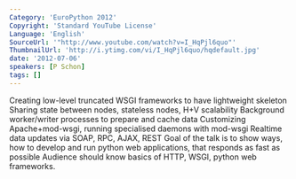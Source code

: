 ```yaml
---
Category: 'EuroPython 2012'
Copyright: 'Standard YouTube License'
Language: 'English'
SourceUrl: '"http://www.youtube.com/watch?v=I_HqPjl6quo"'
ThumbnailUrl: 'http://i.ytimg.com/vi/I_HqPjl6quo/hqdefault.jpg'
date: '2012-07-06'
speakers: [P Schon]
tags: []
---
```

Creating low-level truncated WSGI frameworks to have lightweight skeleton
Sharing state between nodes, stateless nodes, H+V scalability Background
worker/writer processes to prepare and cache data Customizing Apache+mod-wsgi,
running specialised daemons with mod-wsgi Realtime data updates via SOAP, RPC,
AJAX, REST Goal of the talk is to show ways, how to develop and run python web
applications, that responds as fast as possible Audience should know basics of
HTTP, WSGI, python web frameworks.

